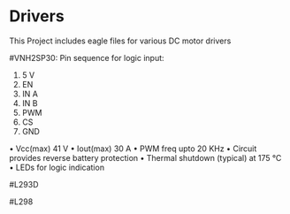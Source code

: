 # Drivers
This Project includes eagle files for various DC motor drivers

#VNH2SP30:
Pin sequence for logic input:
   1. 5 V
   2. EN
   3. IN A
   4. IN B
   5. PWM
   6. CS
   7. GND
   
  • Vcc(max)    41 V
  • Iout(max)   30 A
  • PWM freq    upto 20 KHz
  • Circuit provides reverse battery protection
  • Thermal shutdown (typical) at 175 °C
  • LEDs for logic indication

#L293D

#L298

